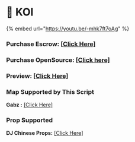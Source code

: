 # 🥫 KOI

{% embed url="https://youtu.be/-mhk7ft7oAg" %}

### Purchase Escrow: [\[Click Here\]](https://pulsescripts.com/product/6994012)

### Purchase OpenSource: [\[Click here\]](https://pulsescripts.com/category/opensource)

### Preview: [\[Click Here\]](https://youtu.be/-mhk7ft7oAg)

### Map Supported by This Script

**Gabz :** [\[Click Here\]](https://fivem.gabzv.com/)

### Prop Supported

**DJ Chinese Props:** [\[Click Here\]](https://djscollections.com/package/5764357)



